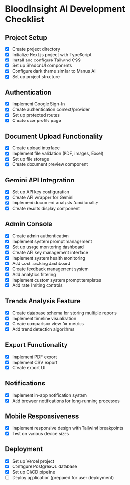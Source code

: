# BloodInsight AI Development Checklist

## Project Setup
- [x] Create project directory
- [x] Initialize Next.js project with TypeScript
- [x] Install and configure Tailwind CSS
- [x] Set up ShadcnUI components
- [x] Configure dark theme similar to Manus AI
- [x] Set up project structure

## Authentication
- [x] Implement Google Sign-In
- [x] Create authentication context/provider
- [x] Set up protected routes
- [x] Create user profile page

## Document Upload Functionality
- [x] Create upload interface
- [x] Implement file validation (PDF, images, Excel)
- [x] Set up file storage
- [x] Create document preview component

## Gemini API Integration
- [x] Set up API key configuration
- [x] Create API wrapper for Gemini
- [x] Implement document analysis functionality
- [x] Create results display component

## Admin Console
- [x] Create admin authentication
- [x] Implement system prompt management
- [x] Set up usage monitoring dashboard
- [x] Create API key management interface
- [x] Implement system health monitoring
- [x] Add cost tracking dashboard
- [x] Create feedback management system
- [x] Add analytics filtering
- [x] Implement custom system prompt templates
- [x] Add rate limiting controls

## Trends Analysis Feature
- [x] Create database schema for storing multiple reports
- [x] Implement timeline visualization
- [x] Create comparison view for metrics
- [x] Add trend detection algorithms

## Export Functionality
- [x] Implement PDF export
- [x] Implement CSV export
- [x] Create export UI

## Notifications
- [x] Implement in-app notification system
- [x] Add browser notifications for long-running processes

## Mobile Responsiveness
- [x] Implement responsive design with Tailwind breakpoints
- [x] Test on various device sizes

## Deployment
- [x] Set up Vercel project
- [x] Configure PostgreSQL database
- [x] Set up CI/CD pipeline
- [ ] Deploy application (prepared for user deployment)
